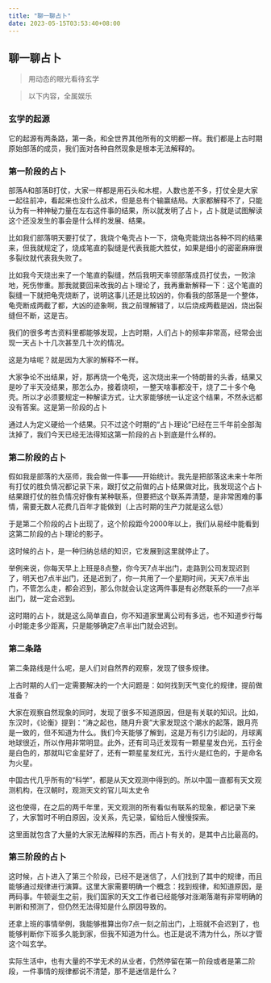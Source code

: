 ```yaml
---
title: "聊一聊占卜"
date: 2023-05-15T03:53:40+08:00
---
```


## 聊一聊占卜

> 用动态的眼光看待玄学

> 以下内容，全属娱乐

### 玄学的起源

它的起源有两条路，第一条，和全世界其他所有的文明都一样。我们都是上古时期原始部落的成员，我们面对各种自然现象是根本无法解释的。

### 第一阶段的占卜

部落A和部落B打仗，大家一样都是用石头和木棍，人数也差不多，打仗全是大家一起往前冲，看起来也没什么战术，但是总有个输赢结局。大家都解释不了，只能认为有一种神秘力量在左右这件事的结果，所以就发明了占卜，占卜就是试图解读这个还没发生的事会是什么样的发展、结果。

比如我们部落明天要打仗了，我烧个龟壳占卜一下，烧龟壳能烧出各种不同的结果来，但我就规定了，烧成笔直的裂缝是代表我能大胜仗，如果是细小的密密麻麻很多裂纹就代表我失败了。

比如我今天烧出来了一个笔直的裂缝，然后我明天率领部落成员打仗去，一败涂地，死伤惨重。那我就要回来改我的占卜理论了，我再重新解释一下：这个笔直的裂缝一下就把龟壳烧断了，说明这事儿还是比较凶的，你看我的部落是一个整体，龟壳断成两截了都，大凶的迹象啊，我之前理解错了，以后烧成两截是凶，烧出裂缝但不断，这是吉。

我们的很多考古资料里都能够发现，上古时期，人们占卜的频率非常高，经常会出现一天占卜十几次甚至几十次的情况。

这是为啥呢？就是因为大家的解释不一样。

大家争论不出结果，好，那再烧一个龟壳，这次烧出来一个特朗普的头香，结果又是吵了半天没结果，那怎么办，接着烧呗，一整天啥事都没干，烧了二十多个龟壳。所以才必须要规定一种解读方式，让大家能够统一认定这个结果，不然永远都没有答案。这是第一阶段的占卜

通过人为定义硬给一个结果。只不过这个时期的“占卜理论”已经在三千年前全部淘汰掉了，我们今天已经无法得知这第一阶段的占卜到底是什么样的。

### 第二阶段的占卜

假如我是部落的大巫师，我会做一件事——开始统计。我先是把部落这未来十年所有打仗的胜负情况都记录下来，跟打仗之前做的占卜结果做对比，我发现这个占卜结果跟打仗的胜负情况好像有某种联系，但要把这个联系弄清楚，是非常困难的事情，需要无数人花费几百年才能做到（上古时期的生产力就是这么低）

于是第二个阶段的占卜出现了，这个阶段距今2000年以上，我们从易经中能看到这第二阶段的占卜理论的影子。

这时候的占卜，是一种归纳总结的知识，它发展到这里就停止了。

举例来说，你每天早上上班是8点整，你今天7点半出门，走路到公司发现迟到了，明天也7点半出门，还是迟到了，你一共用了一个星期时间，天天7点半出门，不管怎么走，都会迟到，那么你就会认定这两件事是有必然联系的——7点半出门，就一定会迟到。

这时期的占卜，就是这么简单直白，你不知道家里离公司有多远，也不知道步行每小时能走多少距离，只是能够确定7点半出门就会迟到。

### 第二条路

第二条路线是什么呢，是人们对自然界的观察，发现了很多规律。

上古时期的人们一定需要解决的一个大问题是：如何找到天气变化的规律，提前做准备？

大家在观察自然现象的同时，发现了很多不知道原因，但是有关联的知识。比如，东汉时，《论衡》提到：“涛之起也，随月升衰”大家发现这个潮水的起落，跟月亮是一致的，但不知道为什么。我们今天能够了解到，这是万有引力引起的，月球离地球很近，所以作用非常明显。此外，还有司马迁发现有一颗星星发白光，五行金是白色的，那就叫它金星好了，还有一颗星星发红光，五行火是红色的，于是命名为火星。

中国古代几乎所有的“科学”，都是从天文观测中得到的。所以中国一直都有天文观测机构，在汉朝时，观测天文的官儿叫太史令

这也使得，在之后的两千年里，天文观测的所有看似有联系的现象，都记录下来了，大家暂时不明白原因，没关系，先记录，留给后人慢慢探索。

这里面就包含了大量的大家无法解释的东西，而占卜有关的，是其中占比最高的。

### 第三阶段的占卜

这时候，占卜进入了第三个阶段，已经不是迷信了，人们找到了其中的规律，而且能够通过规律进行演算。这里大家需要明确一个概念：找到规律，和知道原因，是两码事。牛顿诞生之前，我们国家的天文工作者已经能够对涨潮落潮有非常明确的判断和预测了，但仍然无法得知是什么原因导致的。

还拿上班的事情举例，我能够推算出你7点一刻之前出门，上班就不会迟到了，也能够判断你下班多久能到家，但我不知道为什么。也正是说不清为什么，所以才管这个叫玄学。

实际生活中，也有大量的不学无术的从业者，仍然停留在第一阶段或者是第二阶段，一件事情的规律都说不清楚，那不是迷信是什么？